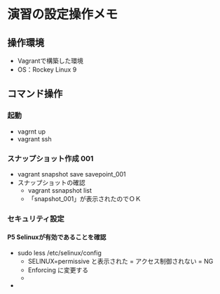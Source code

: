 # 演習の設定操作メモ
## 操作環境
- Vagrantで構築した環境
- OS：Rockey Linux 9

## コマンド操作
### 起動
- vagrnt up
- vagrant ssh

### スナップショット作成 001
- vagrant snapshot save  savepoint_001
- スナップショットの確認
    - vagrant ssnapshot list
    - 「snapshot_001」が表示されたのでＯＫ

### セキュリティ設定
#### P5 Selinuxが有効であることを確認
- sudo less /etc/selinux/config
    - SELINUX=permissive と表示された = アクセス制御されない = NG
    - Enforcing に変更する
    - 
- 